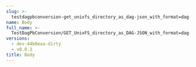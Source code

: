 ```yaml
---
slug: >-
  testdagpbconversion-get_unixfs_directory_as_dag-json_with_format=dag-json_converts_to_the_expected_content-type-body
name: Body
full_name: >-
  TestDagPbConversion/GET_UnixFS_directory_as_DAG-JSON_with_format=dag-json_converts_to_the_expected_Content-Type/Body
versions:
  - dev-44b0eaa-dirty
  - v0.0.2
title: Body
---
```


